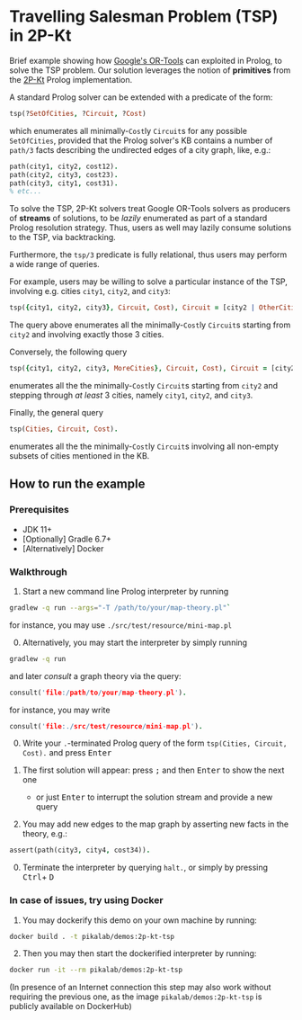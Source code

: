 # Travelling Salesman Problem (TSP) in 2P-Kt

Brief example showing how [Google's OR-Tools](https://developers.google.com/optimization) can exploited in Prolog, to solve the TSP problem. Our solution leverages the notion of __primitives__ from the [2P-Kt](https://github.com/tuProlog/2p-kt) Prolog implementation.

A standard Prolog solver can be extended with a predicate of the form:
```prolog
tsp(?SetOfCities, ?Circuit, ?Cost)
```
which enumerates all minimally-`Cost`ly `Circuit`s for any possible `SetOfCities`, provided that the Prolog solver's KB contains a number of `path/3` facts describing the undirected edges of a city graph, like, e.g.:
```prolog
path(city1, city2, cost12).
path(city2, city3, cost23).
path(city3, city1, cost31).
% etc...
```

To solve the TSP, 2P-Kt solvers treat Google OR-Tools solvers as producers of __streams__ of solutions, to be _lazily_ enumerated as part of a standard Prolog resolution strategy.
Thus, users as well may lazily consume solutions to the TSP, via backtracking.

Furthermore, the `tsp/3` predicate is fully relational, thus users may perform a wide range of queries.

For example, users may be willing to solve a particular instance of the TSP, involving e.g. cities `city1`, `city2`, and `city3`:
```prolog
tsp({city1, city2, city3}, Circuit, Cost), Circuit = [city2 | OtherCities].
```
The query above enumerates all the minimally-`Cost`ly `Circuit`s starting from `city2` and involving exactly those 3 cities.

Conversely, the following query
```prolog
tsp({city1, city2, city3, MoreCities}, Circuit, Cost), Circuit = [city2 | OtherCities].
```
enumerates all the the minimally-`Cost`ly `Circuit`s starting from `city2` and stepping through _at least_ 3 cities, namely `city1`, `city2`, and `city3`.

Finally, the general query
```prolog
tsp(Cities, Circuit, Cost).
```
enumerates all the the minimally-`Cost`ly `Circuit`s involving all non-empty subsets of cities mentioned in the KB.

## How to run the example

### Prerequisites

- JDK 11+
- \[Optionally\] Gradle 6.7+
- \[Alternatively\] Docker

### Walkthrough

1. Start a new command line Prolog interpreter by running
```bash
gradlew -q run --args="-T /path/to/your/map-theory.pl"`
```
for instance, you may use `./src/test/resource/mini-map.pl`

0. Alternatively, you may start the interpreter by simply running
```bash
gradlew -q run
```
and later _consult_ a graph theory via the query:
```prolog
consult('file:/path/to/your/map-theory.pl').
```
for instance, you may write
```prolog
consult('file:./src/test/resource/mini-map.pl').
```
    
0. Write your `.`-terminated Prolog query of the form `tsp(Cities, Circuit, Cost).` and press <kbd>Enter</kbd>

0. The first solution will appear: press <kbd>;</kbd> and then <kbd>Enter</kbd> to show the next one
    + or just <kbd>Enter</kbd> to interrupt the solution stream and provide a new query

0. You may add new edges to the map graph by asserting new facts in the theory, e.g.:
```prolog
assert(path(city3, city4, cost34)).
```

0. Terminate the interpreter by querying `halt.`, or simply by pressing  <kbd>Ctrl</kbd>+ <kbd>D</kbd>

### In case of issues, try using Docker

1. You may dockerify this demo on your own machine by running:
```bash
docker build . -t pikalab/demos:2p-kt-tsp  
```

2. Then you may then start the dockerified interpreter by running:
```bash
docker run -it --rm pikalab/demos:2p-kt-tsp
```
(In presence of an Internet connection this step may also work without requiring the previous one, as the image `pikalab/demos:2p-kt-tsp` is publicly available on DockerHub)